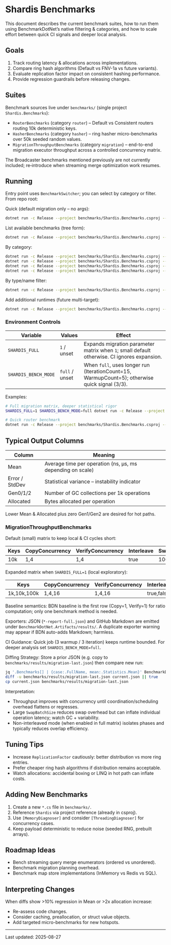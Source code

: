 # Shardis Benchmarks

This document describes the current benchmark suites, how to run them using BenchmarkDotNet’s native filtering & categories, and how to scale effort between quick CI signals and deeper local analysis.

## Goals

1. Track routing latency & allocations across implementations.
2. Compare ring hash algorithms (Default vs FNV-1a vs future variants).
3. Evaluate replication factor impact on consistent hashing performance.
4. Provide regression guardrails before releasing changes.

## Suites

Benchmark sources live under `benchmarks/` (single project `Shardis.Benchmarks`):

- `RouterBenchmarks` (category `router`) – Default vs Consistent routers routing 10k deterministic keys.
- `HasherBenchmarks` (category `hasher`) – ring hasher micro-benchmarks over 50k seeded random values.
- `MigrationThroughputBenchmarks` (category `migration`) – end-to-end migration executor throughput across a controlled concurrency matrix.

The Broadcaster benchmarks mentioned previously are not currently included; re‑introduce when streaming merge optimization work resumes.

## Running

Entry point uses `BenchmarkSwitcher`; you can select by category or filter. From repo root:

Quick (default migration only – no args):

```bash
dotnet run -c Release --project benchmarks/Shardis.Benchmarks.csproj --
```

List available benchmarks (tree form):

```bash
dotnet run -c Release --project benchmarks/Shardis.Benchmarks.csproj -- --list tree
```

By category:

```bash
dotnet run -c Release --project benchmarks/Shardis.Benchmarks.csproj -- --anyCategories router
dotnet run -c Release --project benchmarks/Shardis.Benchmarks.csproj -- --anyCategories hasher
dotnet run -c Release --project benchmarks/Shardis.Benchmarks.csproj -- --anyCategories migration
dotnet run -c Release --project benchmarks/Shardis.Benchmarks.csproj -- --anyCategories migration,router
```

By type/name filter:

```bash
dotnet run -c Release --project benchmarks/Shardis.Benchmarks.csproj -- --filter *RouterBenchmarks*
```

Add additional runtimes (future multi-target):

```bash
dotnet run -c Release --project benchmarks/Shardis.Benchmarks.csproj -- --runtimes net8.0
```

### Environment Controls

| Variable | Values | Effect |
|----------|--------|--------|
| `SHARDIS_FULL` | `1` / unset | Expands migration parameter matrix when `1`; small default otherwise. CI ignores expansion. |
| `SHARDIS_BENCH_MODE` | `full` / unset | When `full`, uses longer run (IterationCount=15, WarmupCount=5); otherwise quick signal (3/3). |

Examples:

```bash
# Full migration matrix, deeper statistical rigor
SHARDIS_FULL=1 SHARDIS_BENCH_MODE=full dotnet run -c Release --project benchmarks/Shardis.Benchmarks.csproj -- --anyCategories migration

# Quick router benchmark
dotnet run -c Release --project benchmarks/Shardis.Benchmarks.csproj -- --anyCategories router
```

## Typical Output Columns

| Column | Meaning |
|--------|---------|
| Mean | Average time per operation (ns, μs, ms depending on scale) |
| Error / StdDev | Statistical variance – instability indicator |
| Gen0/1/2 | Number of GC collections per 1k operations |
| Allocated | Bytes allocated per operation |

Lower Mean & Allocated plus zero Gen1/Gen2 are desired for hot paths.

### MigrationThroughputBenchmarks

Default (small) matrix to keep local & CI cycles short:

| Keys | CopyConcurrency | VerifyConcurrency | Interleave | SwapBatchSize |
|------|-----------------|------------------|------------|---------------|
| 10k  | 1,4             | 1,4              | true       | 100           |

Expanded matrix when `SHARDIS_FULL=1` (local exploratory):

| Keys          | CopyConcurrency    | VerifyConcurrency | Interleave        | SwapBatchSize      |
|---------------|--------------------|-------------------|-------------------|--------------------|
| 1k,10k,100k   | 1,4,16             | 1,4,16            | true,false        | 10,100,1000        |

Baseline semantics: BDN baseline is the first row (Copy=1, Verify=1) for ratio computation; only one benchmark method is needed.

Exporters: JSON (`*-report-full.json`) and GitHub Markdown are emitted under `BenchmarkDotNet.Artifacts/results/`. A duplicate exporter warning may appear if BDN auto-adds Markdown; harmless.

CI Guidance: Quick job (3 warmup / 3 iteration) keeps runtime bounded. For deeper analysis set `SHARDIS_BENCH_MODE=full`.

Diffing Strategy: Store a prior JSON (e.g. copy to `benchmarks/results/migration-last.json`) then compare new run:

```bash
jq '.Benchmarks[] | {case:.FullName, mean:.Statistics.Mean}' BenchmarkDotNet.Artifacts/results/Shardis.Benchmarks.MigrationThroughputBenchmarks-report-full.json > current.json
diff -u benchmarks/results/migration-last.json current.json || true
cp current.json benchmarks/results/migration-last.json
```

Interpretation:

- Throughput improves with concurrency until coordination/scheduling overhead flattens or regresses.
- Large `SwapBatchSize` reduces swap overhead but can inflate individual operation latency; watch GC + variability.
- Non-interleaved mode (when enabled in full matrix) isolates phases and typically reduces overlap efficiency.

## Tuning Tips

- Increase `ReplicationFactor` cautiously: better distribution vs more ring entries.
- Prefer cheaper ring hash algorithms if distribution remains acceptable.
- Watch allocations: accidental boxing or LINQ in hot path can inflate costs.

## Adding New Benchmarks

1. Create a new `*.cs` file in `benchmarks/`.
2. Reference `Shardis` via project reference (already in csproj).
3. Use `[MemoryDiagnoser]` and consider `[ThreadingDiagnoser]` for concurrency cases.
4. Keep payload deterministic to reduce noise (seeded RNG, prebuilt arrays).

## Roadmap Ideas

- Bench streaming query merge enumerators (ordered vs unordered).
- Benchmark migration planning overhead.
- Benchmark map store implementations (InMemory vs Redis vs SQL).

## Interpreting Changes

When diffs show >10% regression in Mean or >2x allocation increase:

- Re-assess code changes.
- Consider caching, preallocation, or struct value objects.
- Add targeted micro-benchmarks for new hotspots.

---

Last updated: 2025-08-27
